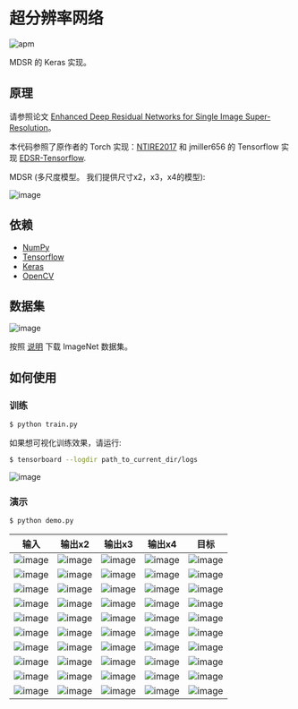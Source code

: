# 超分辨率网络

![apm](https://img.shields.io/apm/l/vim-mode.svg)

MDSR 的 Keras 实现。

## 原理

请参照论文 [Enhanced Deep Residual Networks for Single Image Super-Resolution](https://arxiv.org/pdf/1707.02921.pdf)。

本代码参照了原作者的 Torch 实现：[NTIRE2017](https://github.com/LimBee/NTIRE2017) 和 jmiller656 的 Tensorflow 实现 [EDSR-Tensorflow](https://github.com/jmiller656/EDSR-Tensorflow).

MDSR (多尺度模型。 我们提供尺寸x2，x3，x4的模型):

![image](https://github.com/foamliu/MDSR/raw/master/images/MDSR.png)

## 依赖
- [NumPy](http://docs.scipy.org/doc/numpy-1.10.1/user/install.html)
- [Tensorflow](https://www.tensorflow.org/versions/r0.8/get_started/os_setup.html)
- [Keras](https://keras.io/#installation)
- [OpenCV](https://opencv-python-tutroals.readthedocs.io/en/latest/)

## 数据集

![image](https://github.com/foamliu/MDSR/raw/master/images/imagenet.png)

按照 [说明](https://github.com/foamliu/ImageNet-Downloader) 下载 ImageNet 数据集。


## 如何使用


### 训练
```bash
$ python train.py
```

如果想可视化训练效果，请运行:
```bash
$ tensorboard --logdir path_to_current_dir/logs
```

![image](https://github.com/foamliu/MDSR/raw/master/images/learning_curve.png)

### 演示

```bash
$ python demo.py
```

输入 | 输出x2 | 输出x3 | 输出x4 | 目标 | 
|---|---|---|---|---|
|![image](https://github.com/foamliu/MDSR/raw/master/images/0_input.png) | ![image](https://github.com/foamliu/MDSR/raw/master/images/0_out_x2.png)| ![image](https://github.com/foamliu/MDSR/raw/master/images/0_out_x3.png)| ![image](https://github.com/foamliu/MDSR/raw/master/images/0_out_x4.png)| ![image](https://github.com/foamliu/MDSR/raw/master/images/0_gt.png)|
|![image](https://github.com/foamliu/MDSR/raw/master/images/1_input.png) | ![image](https://github.com/foamliu/MDSR/raw/master/images/1_out_x2.png)| ![image](https://github.com/foamliu/MDSR/raw/master/images/1_out_x3.png)| ![image](https://github.com/foamliu/MDSR/raw/master/images/1_out_x4.png)| ![image](https://github.com/foamliu/MDSR/raw/master/images/1_gt.png)|
|![image](https://github.com/foamliu/MDSR/raw/master/images/2_input.png) | ![image](https://github.com/foamliu/MDSR/raw/master/images/2_out_x2.png)| ![image](https://github.com/foamliu/MDSR/raw/master/images/2_out_x3.png)| ![image](https://github.com/foamliu/MDSR/raw/master/images/2_out_x4.png)| ![image](https://github.com/foamliu/MDSR/raw/master/images/2_gt.png)|
|![image](https://github.com/foamliu/MDSR/raw/master/images/3_input.png) | ![image](https://github.com/foamliu/MDSR/raw/master/images/3_out_x2.png)| ![image](https://github.com/foamliu/MDSR/raw/master/images/3_out_x3.png)| ![image](https://github.com/foamliu/MDSR/raw/master/images/3_out_x4.png)| ![image](https://github.com/foamliu/MDSR/raw/master/images/3_gt.png)|
|![image](https://github.com/foamliu/MDSR/raw/master/images/4_input.png) | ![image](https://github.com/foamliu/MDSR/raw/master/images/4_out_x2.png)| ![image](https://github.com/foamliu/MDSR/raw/master/images/4_out_x3.png)| ![image](https://github.com/foamliu/MDSR/raw/master/images/4_out_x4.png)| ![image](https://github.com/foamliu/MDSR/raw/master/images/4_gt.png)|
|![image](https://github.com/foamliu/MDSR/raw/master/images/5_input.png) | ![image](https://github.com/foamliu/MDSR/raw/master/images/5_out_x2.png)| ![image](https://github.com/foamliu/MDSR/raw/master/images/5_out_x3.png)| ![image](https://github.com/foamliu/MDSR/raw/master/images/5_out_x4.png)| ![image](https://github.com/foamliu/MDSR/raw/master/images/5_gt.png)|
|![image](https://github.com/foamliu/MDSR/raw/master/images/6_input.png) | ![image](https://github.com/foamliu/MDSR/raw/master/images/6_out_x2.png)| ![image](https://github.com/foamliu/MDSR/raw/master/images/6_out_x3.png)| ![image](https://github.com/foamliu/MDSR/raw/master/images/6_out_x4.png)| ![image](https://github.com/foamliu/MDSR/raw/master/images/6_gt.png)|
|![image](https://github.com/foamliu/MDSR/raw/master/images/7_input.png) | ![image](https://github.com/foamliu/MDSR/raw/master/images/7_out_x2.png)| ![image](https://github.com/foamliu/MDSR/raw/master/images/7_out_x3.png)| ![image](https://github.com/foamliu/MDSR/raw/master/images/7_out_x4.png)| ![image](https://github.com/foamliu/MDSR/raw/master/images/7_gt.png)|
|![image](https://github.com/foamliu/MDSR/raw/master/images/8_input.png) | ![image](https://github.com/foamliu/MDSR/raw/master/images/8_out_x2.png)| ![image](https://github.com/foamliu/MDSR/raw/master/images/8_out_x3.png)| ![image](https://github.com/foamliu/MDSR/raw/master/images/8_out_x4.png)| ![image](https://github.com/foamliu/MDSR/raw/master/images/8_gt.png)|
|![image](https://github.com/foamliu/MDSR/raw/master/images/9_input.png) | ![image](https://github.com/foamliu/MDSR/raw/master/images/9_out_x2.png)| ![image](https://github.com/foamliu/MDSR/raw/master/images/9_out_x3.png)| ![image](https://github.com/foamliu/MDSR/raw/master/images/9_out_x4.png)| ![image](https://github.com/foamliu/MDSR/raw/master/images/9_gt.png)|
